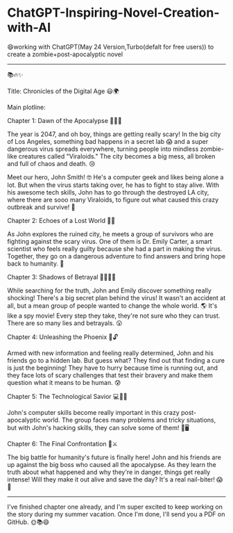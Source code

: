 # ChatGPT-Inspiring-Novel-Creation-with-AI
😄working with ChatGPT(May 24 Version,Turbo(defalt for free users)) to create a zombie+post-apocalyptic novel

____________________________________________________________________________________________________________________________________________________________________

📚🔥✨

Title: Chronicles of the Digital Age 😃🌍

Main plotline:

Chapter 1: Dawn of the Apocalypse 🌅🧟‍♂️

The year is 2047, and oh boy, things are getting really scary! In the big city of Los Angeles, something bad happens in a secret lab 😱 and a super dangerous virus spreads everywhere, turning people into mindless zombie-like creatures called "Viraloids." The city becomes a big mess, all broken and full of chaos and death. 😢

Meet our hero, John Smith! 🤓 He's a computer geek and likes being alone a lot. But when the virus starts taking over, he has to fight to stay alive. With his awesome tech skills, John has to go through the destroyed LA city, where there are sooo many Viraloids, to figure out what caused this crazy outbreak and survive! 💪

Chapter 2: Echoes of a Lost World 🏢👥

As John explores the ruined city, he meets a group of survivors who are fighting against the scary virus. One of them is Dr. Emily Carter, a smart scientist who feels really guilty because she had a part in making the virus. Together, they go on a dangerous adventure to find answers and bring hope back to humanity. 🚀

Chapter 3: Shadows of Betrayal 🕵️‍♀️🕵️‍♂️

While searching for the truth, John and Emily discover something really shocking! There's a big secret plan behind the virus! It wasn't an accident at all, but a mean group of people wanted to change the whole world. 🌎 It's like a spy movie! Every step they take, they're not sure who they can trust. There are so many lies and betrayals. 😮

Chapter 4: Unleashing the Phoenix 🌌🔓

Armed with new information and feeling really determined, John and his friends go to a hidden lab. But guess what? They find out that finding a cure is just the beginning! They have to hurry because time is running out, and they face lots of scary challenges that test their bravery and make them question what it means to be human. 😰

Chapter 5: The Technological Savior 💻🦸‍♂️

John's computer skills become really important in this crazy post-apocalyptic world. The group faces many problems and tricky situations, but with John's hacking skills, they can solve some of them! 💪🖥️

Chapter 6: The Final Confrontation 🌟⚔️

The big battle for humanity's future is finally here! John and his friends are up against the big boss who caused all the apocalypse. As they learn the truth about what happened and why they're in danger, things get really intense! Will they make it out alive and save the day? It's a real nail-biter! 😱🌟
____________________________________________________________________________________________________________________________________________________________________


I've finished chapter one already, and I'm super excited to keep working on the story during my summer vacation. Once I'm done, I'll send you a PDF on GitHub. 🌞📚😄
